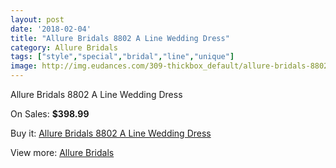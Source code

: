 ```yaml
---
layout: post
date: '2018-02-04'
title: "Allure Bridals 8802 A Line Wedding Dress"
category: Allure Bridals
tags: ["style","special","bridal","line","unique"]
image: http://img.eudances.com/309-thickbox_default/allure-bridals-8802-a-line-wedding-dress.jpg
---
```

Allure Bridals 8802 A Line Wedding Dress

On Sales: **$398.99**
<a href="https://www.eudances.com/en/allure-bridals/94-allure-bridals-8802-a-line-wedding-dress.html"><amp-img layout="responsive" width="600" height="600" src="//img.eudances.com/309-thickbox_default/allure-bridals-8802-a-line-wedding-dress.jpg" alt="Allure Bridals 8802 A Line Wedding Dress 0" /></a>
<a href="https://www.eudances.com/en/allure-bridals/94-allure-bridals-8802-a-line-wedding-dress.html"><amp-img layout="responsive" width="600" height="600" src="//img.eudances.com/311-thickbox_default/allure-bridals-8802-a-line-wedding-dress.jpg" alt="Allure Bridals 8802 A Line Wedding Dress 1" /></a>
<a href="https://www.eudances.com/en/allure-bridals/94-allure-bridals-8802-a-line-wedding-dress.html"><amp-img layout="responsive" width="600" height="600" src="//img.eudances.com/310-thickbox_default/allure-bridals-8802-a-line-wedding-dress.jpg" alt="Allure Bridals 8802 A Line Wedding Dress 2" /></a>

Buy it: [Allure Bridals 8802 A Line Wedding Dress](https://www.eudances.com/en/allure-bridals/94-allure-bridals-8802-a-line-wedding-dress.html "Allure Bridals 8802 A Line Wedding Dress")

View more: [Allure Bridals](https://www.eudances.com/en/2-allure-bridals "Allure Bridals")